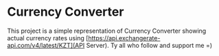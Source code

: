 # Currency Converter
This project is a simple representation of Currency Converter showing actual currency rates using [https://api.exchangerate-api.com/v4/latest/KZT](API Server). Ty all who follow and support me =)
